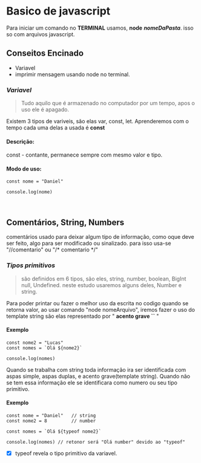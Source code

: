 # Basico de javascript

Para iniciar um comando no **TERMINAL** usamos, **node** **_nomeDaPasta_**. isso so com arquivos javascript.

## Conseitos Encinado

-   Variavel
-   imprimir mensagem usando node no terminal.


### *_Variavel_*

>Tudo aquilo que é armazenado no computador por um tempo, apos o uso ele é apagado.

Existem 3 tipos de variveis, são elas var, const, let. Aprenderemos com o tempo cada uma delas a usada é **const**

#### Descrição:

const - contante, permanece sempre com mesmo valor e tipo.

#### Modo de uso:
```
const nome = "Daniel"

console.log(nome)
```
<br>

## Comentários, String, Numbers

comentários usado para deixar algum tipo de informação, como oque deve ser feito, algo para ser modificado ou sinalizado. para isso usa-se "//comentario" ou "/* comentario */" 

### *_Tipos primitivos_*

> são definidos em 6 tipos, são eles, string, number, boolean, BigInt null, Undefined. neste estudo usaremos alguns deles, Number e string.

Para poder printar ou fazer o melhor uso da escrita no codigo quando se retorna valor, ao usar comando "node nomeArquivo", iremos fazer o uso do template string são elas representado por " **acento grave ``** "

#### Exemplo
```
const nome2 = "Lucas"
const nomes = `Olá ${nome2}`

console.log(nomes)
```

Quando se trabalha com string toda informação ira ser identificada com aspas simple, aspas duplas, e acento grave(template string). Quando não se tem essa informação ele se identificara como numero ou seu tipo primitivo.

#### Exemplo

```
const nome = "Daniel"   // string
const nome2 = 8         // number

const nomes = `Olá ${typeof nome2}`

console.log(nomes) // retonor será "Olá number" devido ao "typeof"
```

-[x] typeof revela o tipo primitivo da variavel.